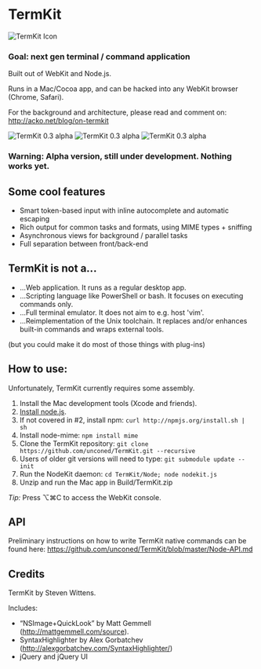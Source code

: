 # TermKit

![TermKit Icon](https://github.com/unconed/TermKit/raw/master/Illustrator/TermKit%20Icon%20128.png)

### Goal: next gen terminal / command application

Built out of WebKit and Node.js.

Runs in a Mac/Cocoa app, and can be hacked into any WebKit browser (Chrome, Safari).

For the background and architecture, please read and comment on:
http://acko.net/blog/on-termkit

![TermKit 0.3 alpha](https://github.com/unconed/TermKit/raw/master/Mockups/Shot-0.3.png)
![TermKit 0.3 alpha](https://github.com/unconed/TermKit/raw/master/Mockups/Shot-Self-Commit.png)
![TermKit 0.3 alpha](https://github.com/unconed/TermKit/raw/master/Mockups/Shot-Highlight.png)

### Warning: Alpha version, still under development. Nothing works yet.

## Some cool features

* Smart token-based input with inline autocomplete and automatic escaping
* Rich output for common tasks and formats, using MIME types + sniffing
* Asynchronous views for background / parallel tasks
* Full separation between front/back-end

## TermKit is not a...
* ...Web application. It runs as a regular desktop app.
* ...Scripting language like PowerShell or bash. It focuses on executing commands only.
* ...Full terminal emulator. It does not aim to e.g. host 'vim'.
* ...Reimplementation of the Unix toolchain. It replaces and/or enhances built-in commands and wraps external tools.

(but you could make it do most of those things with plug-ins)

## How to use:

Unfortunately, TermKit currently requires some assembly.

1. Install the Mac development tools (Xcode and friends).
2. [Install node.js](https://github.com/joyent/node/wiki/Installation).
3. If not covered in #2, install npm: `curl http://npmjs.org/install.sh | sh`
4. Install node-mime: `npm install mime`
5. Clone the TermKit repository: `git clone https://github.com/unconed/TermKit.git --recursive`
6. Users of older git versions will need to type: `git submodule update --init`
7. Run the NodeKit daemon: `cd TermKit/Node; node nodekit.js`
8. Unzip and run the Mac app in Build/TermKit.zip

*Tip:* Press ⌥⌘C to access the WebKit console.

## API

Preliminary instructions on how to write TermKit native commands can be found here:
https://github.com/unconed/TermKit/blob/master/Node-API.md

## Credits

TermKit by Steven Wittens.

Includes:

* “NSImage+QuickLook” by Matt Gemmell (http://mattgemmell.com/source).
* SyntaxHighlighter by Alex Gorbatchev (http://alexgorbatchev.com/SyntaxHighlighter/)
* jQuery and jQuery UI